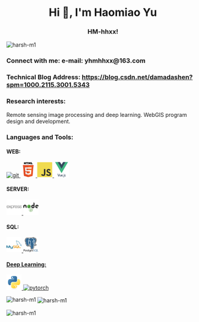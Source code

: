 <h1 align="center">Hi 👋, I'm Haomiao Yu</h1>
<h3 align="center">HM-hhxx!</h3>

<p align="left"> <img src="https://komarev.com/ghpvc/?username=harsh-m1&label=Profile%20views&color=0e75b6&style=flat" alt="harsh-m1" /> </p>

<h3 align="left">Connect with me: e-mail: yhmhhxx@163.com</h3>
<h3 align="left">Technical Blog Address: <a href="https://blog.csdn.net/damadashen?spm=1000.2115.3001.5343">https://blog.csdn.net/damadashen?spm=1000.2115.3001.5343</a></h3>
<h3 align="left">Research interests:</h3>
<p align="left">
 Remote sensing image processing and deep learning.
 WebGIS program design and development.
</p>

<h3 align="left">Languages and Tools:</h3>
<p align="left">
<h4>WEB:</h4>
<a href="https://git-scm.com/" target="_blank" rel="noreferrer"> <img src="https://www.vectorlogo.zone/logos/git-scm/git-scm-icon.svg" alt="git" width="40" height="40"/> </a> <a href="https://www.w3.org/html/" target="_blank" rel="noreferrer"> <img src="https://raw.githubusercontent.com/devicons/devicon/master/icons/html5/html5-original-wordmark.svg" alt="html5" width="40" height="40"/> </a> <a href="https://developer.mozilla.org/en-US/docs/Web/JavaScript" target="_blank" rel="noreferrer"> <img src="https://raw.githubusercontent.com/devicons/devicon/master/icons/javascript/javascript-original.svg" alt="javascript" width="40" height="40"/> </a>
<a href="https://vuejs.org/" target="_blank" rel="noreferrer"> <img src="https://raw.githubusercontent.com/devicons/devicon/master/icons/vuejs/vuejs-original-wordmark.svg" alt="vuejs" width="40" height="40"/> </a>

<h4>SERVER:</h4>
<a href="https://expressjs.com" target="_blank" rel="noreferrer"> <img src="https://raw.githubusercontent.com/devicons/devicon/master/icons/express/express-original-wordmark.svg" alt="express" width="40" height="40"/> </a>  <a href="https://nodejs.org" target="_blank" rel="noreferrer"> <img src="https://raw.githubusercontent.com/devicons/devicon/master/icons/nodejs/nodejs-original-wordmark.svg" alt="nodejs" width="40" height="40"/> </a> 
<h4>SQL:</h4> 
<a href="https://www.mysql.com/" target="_blank" rel="noreferrer"> <img src="https://raw.githubusercontent.com/devicons/devicon/master/icons/mysql/mysql-original-wordmark.svg" alt="mysql" width="40" height="40"/> </a>
<a href="https://www.postgresql.org" target="_blank" rel="noreferrer"> <img src="https://raw.githubusercontent.com/devicons/devicon/master/icons/postgresql/postgresql-original-wordmark.svg" alt="postgresql" width="40" height="40"/> 

<h4>Deep Learning:</h4> 
</a> <a href="https://www.python.org" target="_blank" rel="noreferrer"> <img src="https://raw.githubusercontent.com/devicons/devicon/master/icons/python/python-original.svg" alt="python" width="40" height="40"/> </a> <a href="https://pytorch.org/" target="_blank" rel="noreferrer"> <img src="https://www.vectorlogo.zone/logos/pytorch/pytorch-icon.svg" alt="pytorch" width="40" height="40"/> </a>  </p>


<p><img align="left" src="https://github-readme-stats.vercel.app/api/top-langs?username=harsh-m1&show_icons=true&locale=en&layout=compact" alt="harsh-m1" /></p>

<p>&nbsp;<img align="center" src="https://github-readme-stats.vercel.app/api?username=harsh-m1&show_icons=true&locale=en" alt="harsh-m1" /></p>

<p><img align="center" src="https://github-readme-streak-stats.herokuapp.com/?user=harsh-m1&" alt="harsh-m1" /></p>
